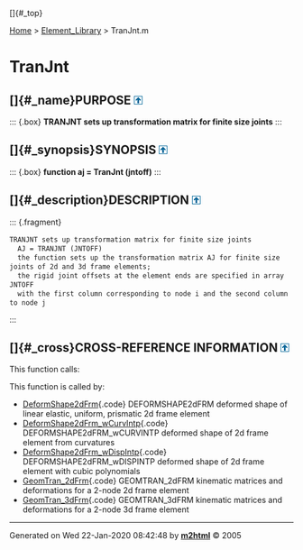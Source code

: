 []{#_top}

<div>

[Home](../FEDEASLab.html) \> [Element_Library](FEDEASLab.html) \>
TranJnt.m

</div>

# TranJnt

## []{#_name}PURPOSE [![\^](../up.png)](#_top)

::: {.box}
**TRANJNT sets up transformation matrix for finite size joints**
:::

## []{#_synopsis}SYNOPSIS [![\^](../up.png)](#_top)

::: {.box}
**function aj = TranJnt (jntoff)**
:::

## []{#_description}DESCRIPTION [![\^](../up.png)](#_top)

::: {.fragment}
``` {.comment}
TRANJNT sets up transformation matrix for finite size joints
  AJ = TRANJNT (JNTOFF)
  the function sets up the transformation matrix AJ for finite size joints of 2d and 3d frame elements;
  the rigid joint offsets at the element ends are specified in array JNTOFF
  with the first column corresponding to node i and the second column to node j
```
:::

## []{#_cross}CROSS-REFERENCE INFORMATION [![\^](../up.png)](#_top)

This function calls:

This function is called by:

-   [DeformShape2dFrm](DeformShape2dFrm.html "function [XYd,xyd] = DeformShape2dFrm (xyz,ElemData,u,v,MAGF,nsub)"){.code}
    DEFORMSHAPE2dFRM deformed shape of linear elastic, uniform,
    prismatic 2d frame element
-   [DeformShape2dFrm_wCurvIntp](DeformShape2dFrm_wCurvIntp.html "function [XYd,xyd] = DeformShape2dFrm_wCurvIntp (xyz,ElemData,u,EPost,MAGF,nsub)"){.code}
    DEFORMSHAPE2dFRM_wCURVINTP deformed shape of 2d frame element from
    curvatures
-   [DeformShape2dFrm_wDispIntp](DeformShape2dFrm_wDispIntp.html "function [XYd,xyd] = DeformShape2dFrm_wDispIntp (xyz,ElemData,u,v,MAGF,nsub)"){.code}
    DEFORMSHAPE2dFRM_wDISPINTP deformed shape of 2d frame element with
    cubic polynomials
-   [GeomTran_2dFrm](GeomTran_2dFrm.html "function [ag,bg,ab,v,Dv,DDv] = GeomTran_2dFrm (option,xyz,GeomData,u,Du,DDu)"){.code}
    GEOMTRAN_2dFRM kinematic matrices and deformations for a 2-node 2d
    frame element
-   [GeomTran_3dFrm](GeomTran_3dFrm.html "function [ag,bg,ab,v,Dv,DDv] = GeomTran_3dFrm (option,xyz,GeomData,u,Du,DDu)"){.code}
    GEOMTRAN_3dFRM kinematic matrices and deformations for a 2-node 3d
    frame element

------------------------------------------------------------------------

Generated on Wed 22-Jan-2020 08:42:48 by
**[m2html](http://www.artefact.tk/software/matlab/m2html/ "Matlab Documentation in HTML")**
© 2005

